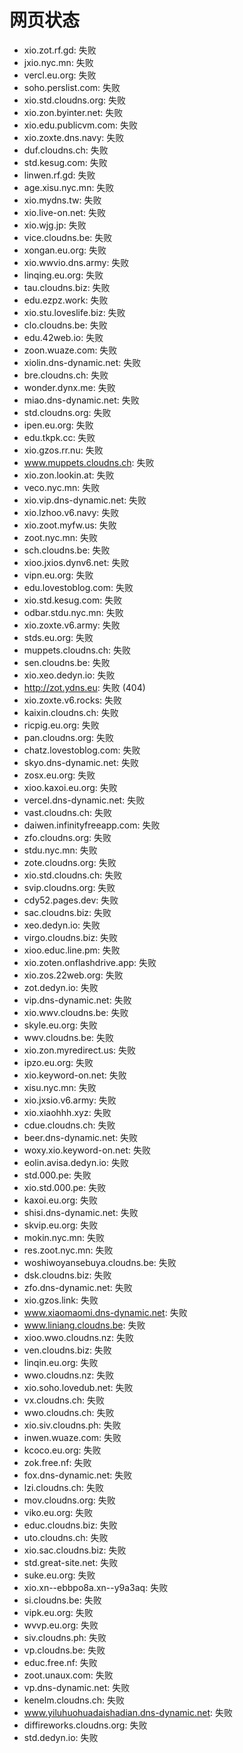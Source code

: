 # 网页状态
- xio.zot.rf.gd: 失败
- jxio.nyc.mn: 失败
- vercl.eu.org: 失败
- soho.perslist.com: 失败
- xio.std.cloudns.org: 失败
- xio.zon.byinter.net: 失败
- xio.edu.publicvm.com: 失败
- xio.zoxte.dns.navy: 失败
- duf.cloudns.ch: 失败
- std.kesug.com: 失败
- linwen.rf.gd: 失败
- age.xisu.nyc.mn: 失败
- xio.mydns.tw: 失败
- xio.live-on.net: 失败
- xio.wjg.jp: 失败
- vice.cloudns.be: 失败
- xongan.eu.org: 失败
- xio.wwvio.dns.army: 失败
- linqing.eu.org: 失败
- tau.cloudns.biz: 失败
- edu.ezpz.work: 失败
- xio.stu.loveslife.biz: 失败
- clo.cloudns.be: 失败
- edu.42web.io: 失败
- zoon.wuaze.com: 失败
- xiolin.dns-dynamic.net: 失败
- bre.cloudns.ch: 失败
- wonder.dynx.me: 失败
- miao.dns-dynamic.net: 失败
- std.cloudns.org: 失败
- ipen.eu.org: 失败
- edu.tkpk.cc: 失败
- xio.gzos.rr.nu: 失败
- www.muppets.cloudns.ch: 失败
- xio.zon.lookin.at: 失败
- veco.nyc.mn: 失败
- xio.vip.dns-dynamic.net: 失败
- xio.lzhoo.v6.navy: 失败
- xio.zoot.myfw.us: 失败
- zoot.nyc.mn: 失败
- sch.cloudns.be: 失败
- xioo.jxios.dynv6.net: 失败
- vipn.eu.org: 失败
- edu.lovestoblog.com: 失败
- xio.std.kesug.com: 失败
- odbar.stdu.nyc.mn: 失败
- xio.zoxte.v6.army: 失败
- stds.eu.org: 失败
- muppets.cloudns.ch: 失败
- sen.cloudns.be: 失败
- xio.xeo.dedyn.io: 失败
- http://zot.ydns.eu: 失败 (404)
- xio.zoxte.v6.rocks: 失败
- kaixin.cloudns.ch: 失败
- ricpig.eu.org: 失败
- pan.cloudns.org: 失败
- chatz.lovestoblog.com: 失败
- skyo.dns-dynamic.net: 失败
- zosx.eu.org: 失败
- xioo.kaxoi.eu.org: 失败
- vercel.dns-dynamic.net: 失败
- vast.cloudns.ch: 失败
- daiwen.infinityfreeapp.com: 失败
- zfo.cloudns.org: 失败
- stdu.nyc.mn: 失败
- zote.cloudns.org: 失败
- xio.std.cloudns.ch: 失败
- svip.cloudns.org: 失败
- cdy52.pages.dev: 失败
- sac.cloudns.biz: 失败
- xeo.dedyn.io: 失败
- virgo.cloudns.biz: 失败
- xioo.educ.line.pm: 失败
- xio.zoten.onflashdrive.app: 失败
- xio.zos.22web.org: 失败
- zot.dedyn.io: 失败
- vip.dns-dynamic.net: 失败
- xio.wwv.cloudns.be: 失败
- skyle.eu.org: 失败
- wwv.cloudns.be: 失败
- xio.zon.myredirect.us: 失败
- ipzo.eu.org: 失败
- xio.keyword-on.net: 失败
- xisu.nyc.mn: 失败
- xio.jxsio.v6.army: 失败
- xio.xiaohhh.xyz: 失败
- cdue.cloudns.ch: 失败
- beer.dns-dynamic.net: 失败
- woxy.xio.keyword-on.net: 失败
- eolin.avisa.dedyn.io: 失败
- std.000.pe: 失败
- xio.std.000.pe: 失败
- kaxoi.eu.org: 失败
- shisi.dns-dynamic.net: 失败
- skvip.eu.org: 失败
- mokin.nyc.mn: 失败
- res.zoot.nyc.mn: 失败
- woshiwoyansebuya.cloudns.be: 失败
- dsk.cloudns.biz: 失败
- zfo.dns-dynamic.net: 失败
- xio.gzos.link: 失败
- www.xiaomaomi.dns-dynamic.net: 失败
- www.liniang.cloudns.be: 失败
- xioo.wwo.cloudns.nz: 失败
- ven.cloudns.biz: 失败
- linqin.eu.org: 失败
- wwo.cloudns.nz: 失败
- xio.soho.lovedub.net: 失败
- vx.cloudns.ch: 失败
- wwo.cloudns.ch: 失败
- xio.siv.cloudns.ph: 失败
- inwen.wuaze.com: 失败
- kcoco.eu.org: 失败
- zok.free.nf: 失败
- fox.dns-dynamic.net: 失败
- lzi.cloudns.ch: 失败
- mov.cloudns.org: 失败
- viko.eu.org: 失败
- educ.cloudns.biz: 失败
- uto.cloudns.ch: 失败
- xio.sac.cloudns.biz: 失败
- std.great-site.net: 失败
- suke.eu.org: 失败
- xio.xn--ebbpo8a.xn--y9a3aq: 失败
- si.cloudns.be: 失败
- vipk.eu.org: 失败
- wvvp.eu.org: 失败
- siv.cloudns.ph: 失败
- vp.cloudns.be: 失败
- educ.free.nf: 失败
- zoot.unaux.com: 失败
- vp.dns-dynamic.net: 失败
- kenelm.cloudns.ch: 失败
- www.yiluhuohuadaishadian.dns-dynamic.net: 失败
- diffireworks.cloudns.org: 失败
- std.dedyn.io: 失败
